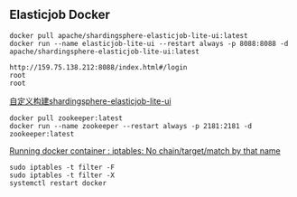 ## Elasticjob Docker

```
docker pull apache/shardingsphere-elasticjob-lite-ui:latest
docker run --name elasticjob-lite-ui --restart always -p 8088:8088 -d apache/shardingsphere-elasticjob-lite-ui:latest

http://159.75.138.212:8088/index.html#/login
root
root
```
[自定义构建shardingsphere-elasticjob-lite-ui](https://blog.csdn.net/weixin_45357522/article/details/122635467)

```
docker pull zookeeper:latest
docker run --name zookeeper --restart always -p 2181:2181 -d zookeeper:latest
```

[Running docker container : iptables: No chain/target/match by that name](https://stackoverflow.com/questions/31667160/running-docker-container-iptables-no-chain-target-match-by-that-name)
```
sudo iptables -t filter -F
sudo iptables -t filter -X
systemctl restart docker
```

